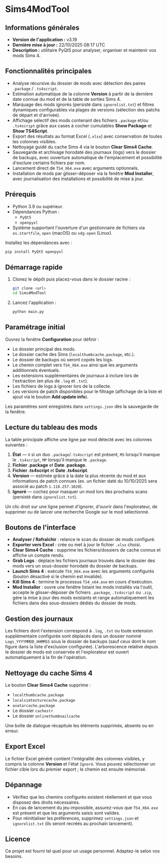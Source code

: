 # Sims4ModTool

## Informations générales
- **Version de l'application :** v3.19
- **Dernière mise à jour :** 22/10/2025 08:17 UTC
- **Description :** utilitaire PyQt5 pour analyser, organiser et maintenir vos mods Sims 4.

## Fonctionnalités principales
- Analyse récursive du dossier de mods avec détection des paires `.package` / `.ts4script`.
- Estimation automatique de la colonne **Version** à partir de la dernière date connue du mod et de la table de sorties Sims 4.
- Marquage des mods ignorés (persisté dans `ignorelist.txt`) et filtres dynamiques configurables via plages de versions (sélection des patchs de départ et d'arrivée).
- Affichage sélectif des mods contenant des fichiers `.package` et/ou `.ts4script` grâce aux cases à cocher cumulables **Show Package** et **Show TS4Script**.
- Export des résultats au format Excel (`.xlsx`) avec conservation de toutes les colonnes visibles.
- Nettoyage guidé du cache Sims 4 via le bouton **Clear Sims4 Cache**.
- Sauvegarde et archivage horodaté des journaux (logs) vers le dossier de backups, avec ouverture automatique de l'emplacement et possibilité d'exclure certains fichiers par nom.
- Lancement direct de `TS4_X64.exe` avec arguments optionnels.
- Installation de mods par glisser-déposer via la fenêtre **Mod Installer**, avec journalisation des installations et possibilité de mise à jour.

## Prérequis
- Python 3.9 ou supérieur.
- Dépendances Python :
  - `PyQt5`
  - `openpyxl`
- Système supportant l'ouverture d'un gestionnaire de fichiers via `os.startfile`, `open` (macOS) ou `xdg-open` (Linux).

Installez les dépendances avec :
```bash
pip install PyQt5 openpyxl
```

## Démarrage rapide
1. Clonez le dépôt puis placez-vous dans le dossier racine :
   ```bash
   git clone <url>
   cd Sims4ModTool
   ```
2. Lancez l'application :
   ```bash
   python main.py
   ```

## Paramétrage initial
Ouvrez la fenêtre **Configuration** pour définir :
- Le dossier principal des mods.
- Le dossier cache des Sims (`localthumbcache.package`, etc.).
- Le dossier de backups où seront copiés les logs.
- Le chemin complet vers `TS4_X64.exe` ainsi que les arguments additionnels éventuels.
- Les extensions supplémentaires de journaux à inclure lors de l'extraction (en plus de `.log` et `.txt`).
- Les fichiers de logs à ignorer lors de la collecte.
- Les versions de patch disponibles pour le filtrage (affichage de la liste et ajout via le bouton **Add update info**).

Les paramètres sont enregistrés dans `settings.json` dès la sauvegarde de la fenêtre.

## Lecture du tableau des mods
La table principale affiche une ligne par mod détecté avec les colonnes suivantes :
1. **État** — `X` si un duo `.package`/`.ts4script` est présent, `MS` lorsqu'il manque le `.ts4script`, `MP` lorsqu'il manque le `.package`.
2. **Fichier .package** et **Date .package**.
3. **Fichier .ts4script** et **Date .ts4script**.
4. **Version** — estimée grâce à la date la plus récente du mod et aux informations de patch connues (ex. un fichier daté du 10/10/2025 sera associé au patch `1.118.257.1020`).
5. **Ignoré** — cochez pour masquer un mod lors des prochains scans (persisté dans `ignorelist.txt`).

Un clic droit sur une ligne permet d'ignorer, d'ouvrir dans l'explorateur, de supprimer ou de lancer une recherche Google sur le mod sélectionné.

## Boutons de l'interface
- **Analyser / Rafraîchir** : relance le scan du dossier de mods configuré.
- **Exporter vers Excel** : crée ou met à jour le fichier `.xlsx` choisi.
- **Clear Sims4 Cache** : supprime les fichiers/dossiers de cache connus et affiche un compte rendu.
- **Grab Logs** : déplace les fichiers journaux trouvés dans le dossier des mods vers un sous-dossier horodaté du dossier de backups.
- **Launch Sims 4** : exécute `TS4_X64.exe` avec les arguments configurés (bouton désactivé si le chemin est invalide).
- **Kill Sims 4** : termine le processus `TS4_x64.exe` en cours d'exécution.
- **Mod Installer** : ouvre une fenêtre listant les mods installés via l'outil, accepte le glisser-déposer de fichiers `.package`, `.ts4script` ou `.zip`, gère la mise à jour des mods existants et range automatiquement les fichiers dans des sous-dossiers dédiés du dossier de mods.

## Gestion des journaux
Les fichiers dont l'extension correspond à `.log`, `.txt` ou toute extension supplémentaire configurée sont déplacés dans un dossier nommé `Logs_YYYYMMDD_HHMMSS` sous le dossier de backups (sauf ceux dont le nom figure dans la liste d'exclusion configurée). L'arborescence relative depuis le dossier de mods est conservée et l'explorateur est ouvert automatiquement à la fin de l'opération.

## Nettoyage du cache Sims 4
Le bouton **Clear Sims4 Cache** supprime :
- `localthumbcache.package`
- `localsimtexturecache.package`
- `avatarcache.package`
- Le dossier `cachestr`
- Le dossier `onlinethumbnailcache`

Une boîte de dialogue récapitule les éléments supprimés, absents ou en erreur.

## Export Excel
Le fichier Excel généré contient l'intégralité des colonnes visibles, y compris la colonne **Version** et l'état `Ignoré`. Vous pouvez sélectionner un fichier cible lors du premier export ; le chemin est ensuite mémorisé.

## Dépannage
- Vérifiez que les chemins configurés existent réellement et que vous disposez des droits nécessaires.
- En cas de lancement du jeu impossible, assurez-vous que `TS4_X64.exe` est présent et que les arguments saisis sont valides.
- Pour réinitialiser les préférences, supprimez `settings.json` et `ignorelist.txt` (ils seront recréés au prochain lancement).

## Licence
Ce projet est fourni tel quel pour un usage personnel. Adaptez-le selon vos besoins.
